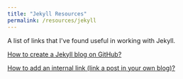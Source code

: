 ```yaml
---
title: "Jekyll Resources"
permalink: /resources/jekyll
---
```


A list of links that I've found useful in working with Jekyll.


<p> <a href="http://jmcglone.com/guides/github-pages/">How to create a Jekyll blog on GitHub? </a> </p>
<p> <a href="https://jekyllrb.com/docs/templates/#linking-to-posts">How to add an internal link (link a post in your own blog)? </a> </p>

